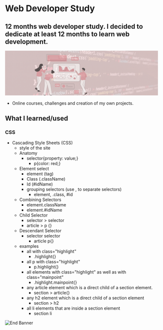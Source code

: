 # Web Developer Study
## 12 months web developer study. I decided to dedicate at least 12 months to learn web development.

![Begin Banner](/Documentation/top-1200x350.gif)

* Online courses, challenges and creation of my own projects.

## What I learned/used 
### CSS 
* Cascading Style Sheets (CSS) 
    * style of the site
    * Anatomy
        * selector{property: value;}
            *  p{color: red;}
    * Element select
        * element (tag)
        * Class (.className)
        * Id (#idName)
        * grouping selectors (use , to separate selectors)
            * element, .class, #id
    * Combining Selectors
        * element.className
        * element.#idName
    * Child Selector
        * selector > selector
        * article > p {}
    * Descendant Selector
        * selector selector
            * article p{}
    * examples
        * all with class="highlight"
            * .highlight{}
        * all p with class="highlight"
            * p.highlight{}
        * all elements with class="highlight" as well as with class="mainpoint"
            * .highlight.mainpoint{}
        * any article element which is a direct child of a section element.
            * section > article{}
        * any h2 element which is a direct child of a section element
            * section > h2
        * all li elements that are inside a section element
            * section li
        
    





    



![End Banner](/Documentation/botton-1200x350.gif)